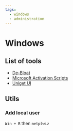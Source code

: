 ```yaml
---
tags:
  - windows
  - administration
---
```


# Windows


## List of tools

- [De-Bloat](https://github.com/Raphire/Win11Debloat)
- [Microsoft Activation Scripts](https://github.com/massgravel/Microsoft-Activation-Scripts)
- [Uniget UI](https://github.com/marticliment/UnigetUI)


## Utils

### Add local user

`Win + R` then `netplwiz`

